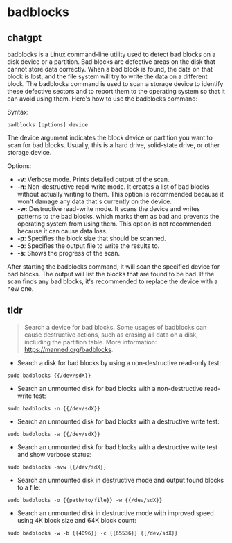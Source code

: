# badblocks 
## chatgpt 
badblocks is a Linux command-line utility used to detect bad blocks on a disk device or a partition. Bad blocks are defective areas on the disk that cannot store data correctly. When a bad block is found, the data on that block is lost, and the file system will try to write the data on a different block. The badblocks command is used to scan a storage device to identify these defective sectors and to report them to the operating system so that it can avoid using them. Here's how to use the badblocks command:

Syntax:
```
badblocks [options] device
```

The device argument indicates the block device or partition you want to scan for bad blocks. Usually, this is a hard drive, solid-state drive, or other storage device.

Options:

- **-v**: Verbose mode. Prints detailed output of the scan.
- **-n**: Non-destructive read-write mode. It creates a list of bad blocks without actually writing to them. This option is recommended because it won't damage any data that's currently on the device.
- **-w**: Destructive read-write mode. It scans the device and writes patterns to the bad blocks, which marks them as bad and prevents the operating system from using them. This option is not recommended because it can cause data loss.
- **-p**: Specifies the block size that should be scanned.
- **-o**: Specifies the output file to write the results to.
- **-s**: Shows the progress of the scan.

After starting the badblocks command, it will scan the specified device for bad blocks. The output will list the blocks that are found to be bad. If the scan finds any bad blocks, it's recommended to replace the device with a new one. 

## tldr 
 
> Search a device for bad blocks.
> Some usages of badblocks can cause destructive actions, such as erasing all data on a disk, including the partition table.
> More information: <https://manned.org/badblocks>.

- Search a disk for bad blocks by using a non-destructive read-only test:

`sudo badblocks {{/dev/sdX}}`

- Search an unmounted disk for bad blocks with a non-destructive read-write test:

`sudo badblocks -n {{/dev/sdX}}`

- Search an unmounted disk for bad blocks with a destructive write test:

`sudo badblocks -w {{/dev/sdX}}`

- Search an unmounted disk for bad blocks with a destructive write test and show verbose status:

`sudo badblocks -svw {{/dev/sdX}}`

- Search an unmounted disk in destructive mode and output found blocks to a file:

`sudo badblocks -o {{path/to/file}} -w {{/dev/sdX}}`

- Search an unmounted disk in destructive mode with improved speed using 4K block size and 64K block count:

`sudo badblocks -w -b {{4096}} -c {{65536}} {{/dev/sdX}}`

